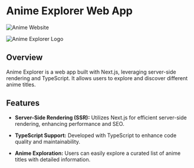 
# Anime Explorer Web App

![Anime Website](https://i.ibb.co/MG1nbqt/YT-Thumbnails-2.png)


![Anime Explorer Logo](path/to/your/logo.png)

## Overview

Anime Explorer is a web app built with Next.js, leveraging server-side rendering and TypeScript. It allows users to explore and discover different anime titles.

## Features

- **Server-Side Rendering (SSR):** Utilizes Next.js for efficient server-side rendering, enhancing performance and SEO.

- **TypeScript Support:** Developed with TypeScript to enhance code quality and maintainability.

- **Anime Exploration:** Users can easily explore a curated list of anime titles with detailed information.

 
 
